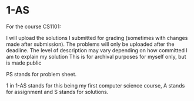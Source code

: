 # 1-AS

For the course CS1101:

I will upload the solutions I submitted for grading (sometimes with changes made after submission).
The problems will only be uploaded after the deadline.
The level of description may vary depending on how committed I am to explain my solution
This is for archival purposes for myself only, but is made public

PS stands for problem sheet. 

1 in 1-AS stands for this being my first computer science course, A stands for assignment and S stands for solutions.
